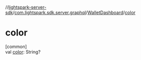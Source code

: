 //[lightspark-server-sdk](../../../index.md)/[com.lightspark.sdk.server.graphql](../index.md)/[WalletDashboard](index.md)/[color](color.md)

# color

[common]\
val [color](color.md): String?
